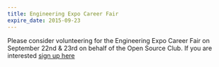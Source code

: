 ```yaml
---
title: Engineering Expo Career Fair
expire_date: 2015-09-23
---
```


Please consider volunteering for the Engineering Expo Career Fair on September 22nd & 23rd on behalf of the Open Source Club. If you are interested [sign up here](http://www.signupgenius.com/go/20f0e4aa8a92ba0fc1-engineering1)

